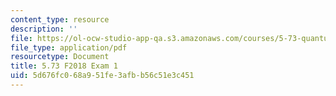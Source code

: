 ```yaml
---
content_type: resource
description: ''
file: https://ol-ocw-studio-app-qa.s3.amazonaws.com/courses/5-73-quantum-mechanics-i-fall-2018/5d676fc068a951fe3afbb56c51e3c451_MIT5_73F18_exam1.pdf
file_type: application/pdf
resourcetype: Document
title: 5.73 F2018 Exam 1
uid: 5d676fc0-68a9-51fe-3afb-b56c51e3c451
---
```

